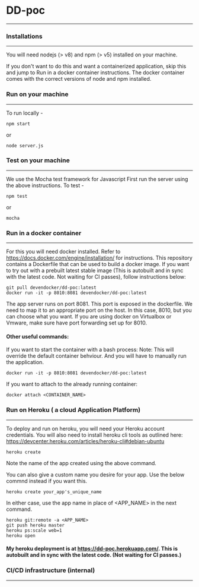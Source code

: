 # DD-poc
----------

### Installations
----------
You will need nodejs (> v8) and npm (> v5) installed on your machine.

If you don't want to do this and want a containerized application, skip this and jump to Run in a docker container instructions. The docker container comes with the correct versions of node and npm installed.

### Run on your machine
----------
To run locally -
```
npm start
```
or
```
node server.js
``` 


### Test on your machine
----------
We use the Mocha test framework for Javascript
First run the server using the above instructions. 
To test -
```
npm test
```
or
```
mocha
```

### Run in a docker container
----------
For this you will need docker installed. Refer to https://docs.docker.com/engine/installation/ for instructions.
This repository contains a Dockerfile that can be used to build a docker image.
If you want to try out with a prebuilt latest stable image (This is autobuilt and in sync with the latest code. Not waiting for CI passes), follow instructions below:
```
git pull devendocker/dd-poc:latest
docker run -it -p 8010:8081 devendocker/dd-poc:latest
```
The app server runs on port 8081. This port is exposed in the dockerfile. We need to map it to an appropriate port on the host. In this case, 8010, but you can choose what you want. If you are using docker on Virtualbox or Vmware, make sure have port forwarding set up for 8010.

#### Other useful commands:

If you want to start the container with a bash process:
Note: This will override the default container behviour. And you will have to manually run the application.
```
docker run -it -p 8010:8081 devendocker/dd-poc:latest
```

If you want to attach to the already running container:
```
docker attach <CONTAINER_NAME>
```

### Run on Heroku ( a cloud Application Platform)
----------
To deploy and run on heroku, you will need your Heroku account credentials.
You will also need to install heroku cli tools as outlined here: https://devcenter.heroku.com/articles/heroku-cli#debian-ubuntu

```
heroku create
```
Note the name of the app created using the above command.

You can also give a custom name you desire for your app. Use the below commnd instead if you want this.
```
heroku create your_app's_unique_name
```

In either case, use the app name in place of <APP_NAME> in the next command. 
```
heroku git:remote -a <APP_NAME>
git push heroku master
heroku ps:scale web=1
heroku open
```

#### My heroku deployment is at https://dd-poc.herokuapp.com/. This is autobuilt and in sync with the latest code. (Not waiting for CI passes.)

### CI/CD infrastructure (internal)
----------
